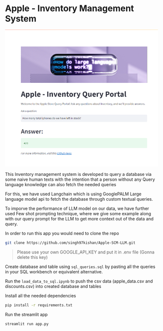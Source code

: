# Apple - Inventory Management System

![Alt text](imgs/app.png)

This Inventory management system is developed to query a database via some naive human texts with the intention that a person without any Query language knowledge can also fetch the needed queries

For this, we have used Langchain which is using GooglePALM Large language model api to fetch the database through custom textual queries.

To imporve the performance of LLM model on our data, we have further used Few shot prompting technique, where we give some example along with our query prompt for the LLM to get more context out of the data and query.

In order to run this app you would need to clone the repo
```bash
git clone https://github.com/singh97kishan/Apple-SCM-LLM.git
```

> Please use your own GOOGLE_API_KEY and put it in .env file (Gonna delete this key) 

Create database and table using `sql_queries.sql` by pasting all the queries in your SQL workbench or equivalent alternative.

Run the `load_data_to_sql.ipynb` to push the csv data (apple_data.csv and discounts.csv) into created database and tables

Install all the needed dependencies
```bash
pip install -r requirements.txt
```
Run the streamlit app
```bash
streamlit run app.py
```

